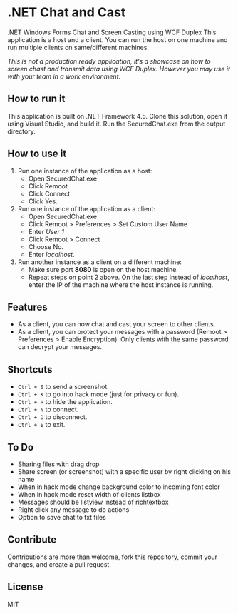 # .NET Chat and Cast
.NET Windows Forms Chat and Screen Casting using WCF Duplex
This application is a host and a client. You can run the host on one machine and run multiple clients on same/different machines.

*This is not a production ready application, it's a showcase on how to screen chast and transmit data using WCF Duplex. However you may use it with your team in a work environment.*

## How to run it
This application is built on .NET Framework 4.5.
Clone this solution, open it using Visual Studio, and build it.
Run the SecuredChat.exe from the output directory.

## How to use it
1. Run one instance of the application as a host: 
    - Open SecuredChat.exe
    - Click Remoot
    - Click Connect
    - Click Yes.
2. Run one instance of the application as a client:
    - Open SecuredChat.exe
    - Click Remoot > Preferences > Set Custom User Name
    - Enter *User 1*
    - Click Remoot > Connect
    - Choose No.
    - Enter *localhost*.
3. Run another instance as a client on a different machine:
    - Make sure port **8080** is open on the host machine.
    - Repeat steps on point 2 above. On the last step instead of *localhost*, enter the IP of the machine where the host instance is running.
 
 ## Features
 - As a client, you can now chat and cast your screen to other clients.
 - As a client, you can protect your messages with a password (Remoot > Preferences > Enable Encryption). Only clients with the same password can decrypt your messages.
  
 ## Shortcuts
 - `Ctrl + S` to send a screenshot.
 - `Ctrl + K` to go into hack mode (just for privacy or fun).
 - `Ctrl + H` to hide the application.
 - `Ctrl + N` to connect.
 - `Ctrl + D` to disconnect.
 - `Ctrl + E` to exit.
 
 ## To Do
- Sharing files with drag drop
- Share screen (or screenshot) with a specific user by right clicking on his name
- When in hack mode change background color to incoming font color
- When in hack mode reset width of clients listbox
- Messages should be listview instead of richtextbox 
- Right click any message to do actions
- Option to save chat to txt files
 
 ## Contribute
 Contributions are more than welcome, fork this repository, commit your changes, and create a pull request.
 
 ## License
 MIT
